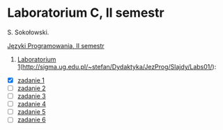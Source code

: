 # Laboratorium C, II semestr

S. Sokołowski.
  
[Języki Programowania, II semestr](http://sigma.ug.edu.pl/~stefan/Dydaktyka/JezProg/)

1. [Laboratorium 1](lab1)(http://sigma.ug.edu.pl/~stefan/Dydaktyka/JezProg/Slajdy/Labs01/):
  * [x] [zadanie 1](lab1/zad1.c)
  * [ ] [zadanie 2](lab1/zad2.c)
  * [ ] [zadanie 3](lab1/zad3.c)
  * [ ] [zadanie 4](lab1/zad4.c)
  * [ ] [zadanie 5](lab1/zad5.c)
  * [ ] [zadanie 6](lab1/zad6.c)
